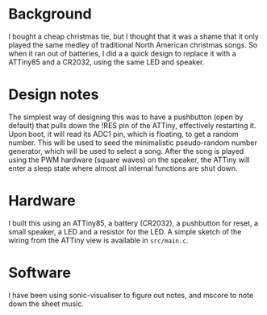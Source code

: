 Background
==========
I bought a cheap christmas tie, but I thought that it was a shame that it only
played the same medley of traditional North American christmas songs. So when
it ran out of batteries, I did a a quick design to replace it with a ATTiny85
and a CR2032, using the same LED and speaker.

Design notes
============
The simplest way of designing this was to have a pushbutton (open by default)
that pulls down the !RES pin of the ATTiny, effectively restarting it. Upon
boot, it will read its ADC1 pin, which is floating, to get a random number.
This will be used to seed the minimalistic pseudo-random number generator,
which will be used to select a song. After the song is played using the PWM
hardware (square waves) on the speaker, the ATTiny will enter a sleep state
where almost all internal functions are shut down.

Hardware
========
I built this using an ATTiny85, a battery (CR2032), a pushbutton for reset, a
small speaker, a LED and a resistor for the LED. A simple sketch of the wiring
from the ATTiny view is available in `src/main.c`.

Software
========
I have been using sonic-visualiser to figure out notes, and mscore to note down
the sheet music.
